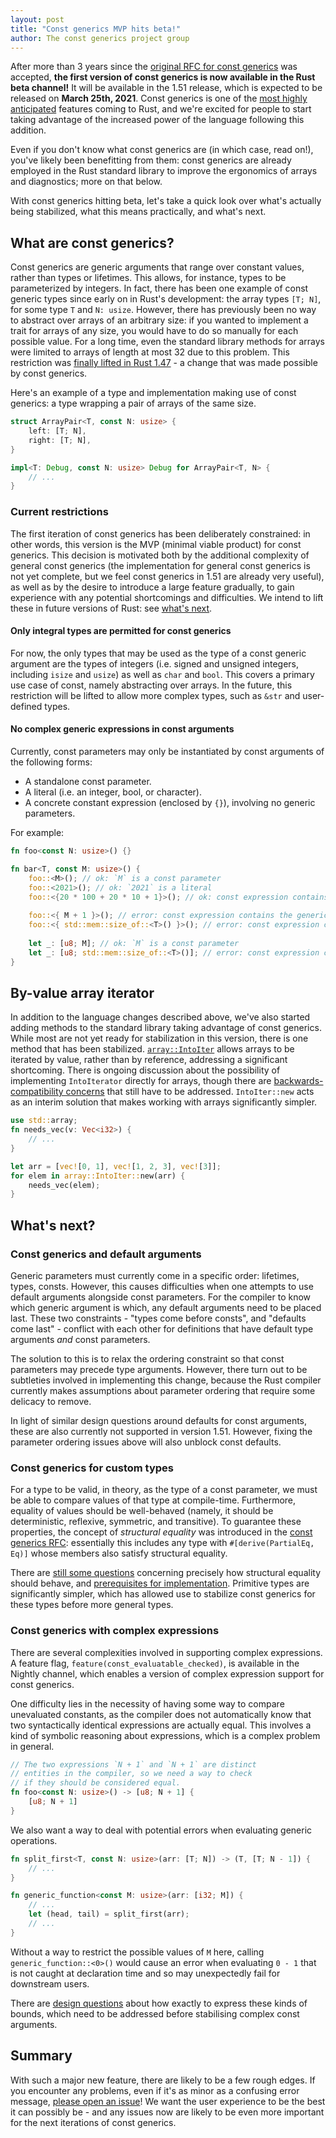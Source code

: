 ```yaml
---
layout: post
title: "Const generics MVP hits beta!"
author: The const generics project group
---
```


After more than 3 years since the [original RFC for const generics](https://github.com/rust-lang/rfcs/blob/master/text/2000-const-generics.md) was accepted, **the first version of const generics is now available in the Rust beta channel!** It will be available in the 1.51 release, which is expected to be released on **March 25th, 2021**. Const generics is one of the [most highly anticipated](https://blog.rust-lang.org/2020/12/16/rust-survey-2020.html) features coming to Rust, and we're excited for people to start taking advantage of the increased power of the language following this addition.

Even if you don't know what const generics are (in which case, read on!), you've likely been benefitting from them: const generics are already employed in the Rust standard library to improve the ergonomics of arrays and diagnostics; more on that below.

With const generics hitting beta, let's take a quick look over what's actually being stabilized, what this means practically, and what's next.

## What are const generics?

Const generics are generic arguments that range over constant values, rather than types or lifetimes. This allows, for instance, types to be parameterized by integers. In fact, there has been one example of const generic types since early on in Rust's development: the array types `[T; N]`, for some type `T` and `N: usize`. However, there has previously been no way to abstract over arrays of an arbitrary size: if you wanted to implement a trait for arrays of any size, you would have to do so manually for each possible value. For a long time, even the standard library methods for arrays were limited to arrays of length at most 32 due to this problem. This restriction was [finally lifted in Rust 1.47](https://blog.rust-lang.org/2020/10/08/Rust-1.47.html#traits-on-larger-arrays) - a change that was made possible by const generics.

Here's an example of a type and implementation making use of const generics: a type wrapping a pair of arrays of the same size.

```rust
struct ArrayPair<T, const N: usize> {
    left: [T; N],
    right: [T; N],
}

impl<T: Debug, const N: usize> Debug for ArrayPair<T, N> {
    // ...
}
```

### Current restrictions

The first iteration of const generics has been deliberately constrained: in other words, this version is the MVP (minimal viable product) for const generics. This decision is motivated both by the additional complexity of general const generics (the implementation for general const generics is not yet complete, but we feel const generics in 1.51 are already very useful), as well as by the desire to introduce a large feature gradually, to gain experience with any potential shortcomings and difficulties. We intend to lift these in future versions of Rust: see [what's next](#whats-next).

#### Only integral types are permitted for const generics

For now, the only types that may be used as the type of a const generic argument are the types of integers (i.e. signed and unsigned integers, including `isize` and `usize`) as well as `char` and `bool`. This covers a primary use case of const, namely abstracting over arrays. In the future, this restriction will be lifted to allow more complex types, such as `&str` and user-defined types.

#### No complex generic expressions in const arguments

Currently, const parameters may only be instantiated by const arguments of the following forms:

- A standalone const parameter.
- A literal (i.e. an integer, bool, or character).
- A concrete constant expression (enclosed by `{}`), involving no generic parameters.

For example:
```rust
fn foo<const N: usize>() {}

fn bar<T, const M: usize>() {
    foo::<M>(); // ok: `M` is a const parameter
    foo::<2021>(); // ok: `2021` is a literal
    foo::<{20 * 100 + 20 * 10 + 1}>(); // ok: const expression contains no generic parameters
    
    foo::<{ M + 1 }>(); // error: const expression contains the generic parameter `M`
    foo::<{ std::mem::size_of::<T>() }>(); // error: const expression contains the generic parameter `T`
    
    let _: [u8; M]; // ok: `M` is a const parameter
    let _: [u8; std::mem::size_of::<T>()]; // error: const expression contains the generic parameter `T`
}
```

## By-value array iterator

In addition to the language changes described above, we've also started adding methods to the standard library taking advantage of const generics. While most are not yet ready for stabilization in this version, there is one method that has been stabilized. [`array::IntoIter`](https://doc.rust-lang.org/nightly/std/array/struct.IntoIter.html) allows arrays to be iterated by value, rather than by reference, addressing a significant shortcoming. There is ongoing discussion about the possibility of implementing `IntoIterator` directly for arrays, though there are [backwards-compatibility concerns](https://github.com/rust-lang/rust/pull/65819) that still have to be addressed. `IntoIter::new` acts as an interim solution that makes working with arrays significantly simpler.

```rust
use std::array;
fn needs_vec(v: Vec<i32>) {
    // ...
}

let arr = [vec![0, 1], vec![1, 2, 3], vec![3]];
for elem in array::IntoIter::new(arr) {
    needs_vec(elem);
}
```

## What's next?

### Const generics and default arguments

Generic parameters must currently come in a specific order: lifetimes, types, consts. However, this causes difficulties when one attempts to use default arguments alongside const parameters. For the compiler to know which generic argument is which, any default arguments need to be placed last. These two constraints - "types come before consts", and "defaults come last" - conflict with each other for definitions that have default type arguments *and* const parameters.

The solution to this is to relax the ordering constraint so that const parameters may precede type arguments. However, there turn out to be subtleties involved in implementing this change, because the Rust compiler currently makes assumptions about parameter ordering that require some delicacy to remove.

In light of similar design questions around defaults for const arguments, these are also currently not supported in version 1.51. However, fixing the parameter ordering issues above will also unblock const defaults.

### Const generics for custom types

For a type to be valid, in theory, as the type of a const parameter, we must be able to compare values of that type at compile-time. Furthermore, equality of values should be well-behaved (namely, it should be deterministic, reflexive, symmetric, and transitive). To guarantee these properties, the concept of *structural equality* was introduced in the [const generics RFC](https://github.com/rust-lang/rfcs/blob/master/text/2000-const-generics.md): essentially this includes any type with `#[derive(PartialEq, Eq)]` whose members also satisfy structural equality.

There are [still some questions](https://github.com/rust-lang/rust/issues/74446) concerning precisely how structural equality should behave, and [prerequisites for implementation](https://github.com/rust-lang/compiler-team/issues/323). Primitive types are significantly simpler, which has allowed use to stabilize const generics for these types before more general types.

### Const generics with complex expressions

There are several complexities involved in supporting complex expressions. A feature flag, `feature(const_evaluatable_checked)`, is available in the Nightly channel, which enables a version of complex expression support for const generics.

One difficulty lies in the necessity of having some way to compare unevaluated constants, as the compiler does not automatically know that two syntactically identical expressions are actually equal. This involves a kind of symbolic reasoning about expressions, which is a complex problem in general.
```rust
// The two expressions `N + 1` and `N + 1` are distinct
// entities in the compiler, so we need a way to check
// if they should be considered equal.
fn foo<const N: usize>() -> [u8; N + 1] {
    [u8; N + 1]
}
```

We also want a way to deal with potential errors when evaluating generic operations.
```rust
fn split_first<T, const N: usize>(arr: [T; N]) -> (T, [T; N - 1]) {
    // ...
}

fn generic_function<const M: usize>(arr: [i32; M]) {
    // ...
    let (head, tail) = split_first(arr);
    // ...
}
```
Without a way to restrict the possible values of `M` here, calling `generic_function::<0>()` would cause an error when evaluating `0 - 1` that is not caught at declaration time and so may unexpectedly fail for downstream users.

There are [design questions](https://github.com/rust-lang/rust/issues/68436) about how exactly to express these kinds of bounds, which need to be addressed before stabilising complex const arguments.

## Summary

With such a major new feature, there are likely to be a few rough edges. If you encounter any problems, even if it's as minor as a confusing error message, [please open an issue](https://github.com/rust-lang/rust/issues/new/choose)! We want the user experience to be the best it can possibly be - and any issues now are likely to be even more important for the next iterations of const generics.
